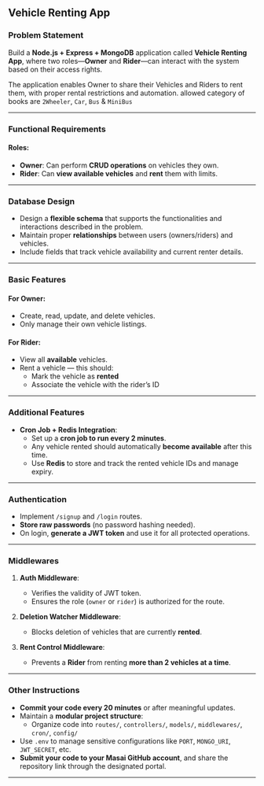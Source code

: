 ## Vehicle Renting App

### Problem Statement

Build a **Node.js + Express + MongoDB** application called **Vehicle Renting App**, where two roles—**Owner** and **Rider**—can interact with the system based on their access rights.

The application enables Owner to share their Vehicles and Riders to rent them, with proper rental restrictions and automation. allowed category of books are `2Wheeler`, `Car`, `Bus` & `MiniBus`

---

### Functional Requirements

#### Roles:

- **Owner**: Can perform **CRUD operations** on vehicles they own.
- **Rider**: Can **view available vehicles** and **rent** them with limits.

---

### Database Design

- Design a **flexible schema** that supports the functionalities and interactions described in the problem.
- Maintain proper **relationships** between users (owners/riders) and vehicles.
- Include fields that track vehicle availability and current renter details.

---

### Basic Features

#### For **Owner**:

- Create, read, update, and delete vehicles.
- Only manage their own vehicle listings.

#### For **Rider**:

- View all **available** vehicles.
- Rent a vehicle — this should:
  - Mark the vehicle as **rented**
  - Associate the vehicle with the rider’s ID

---

### Additional Features

- **Cron Job + Redis Integration**:
  - Set up a **cron job to run every 2 minutes**.
  - Any vehicle rented should automatically **become available** after this time.
  - Use **Redis** to store and track the rented vehicle IDs and manage expiry.

---

### Authentication

- Implement `/signup` and `/login` routes.
- **Store raw passwords** (no password hashing needed).
- On login, **generate a JWT token** and use it for all protected operations.

---

### Middlewares

1. **Auth Middleware**:

   - Verifies the validity of JWT token.
   - Ensures the role (`owner` or `rider`) is authorized for the route.

2. **Deletion Watcher Middleware**:

   - Blocks deletion of vehicles that are currently **rented**.

3. **Rent Control Middleware**:
   - Prevents a **Rider** from renting **more than 2 vehicles at a time**.

---

### Other Instructions

- **Commit your code every 20 minutes** or after meaningful updates.
- Maintain a **modular project structure**:
  - Organize code into `routes/`, `controllers/`, `models/`, `middlewares/`, `cron/`, `config/`
- Use `.env` to manage sensitive configurations like `PORT`, `MONGO_URI`, `JWT_SECRET`, etc.
- **Submit your code to your Masai GitHub account**, and share the repository link through the designated portal.

---
